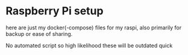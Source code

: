 # Raspberry Pi setup

here are just my docker(-compose) files for my raspi, also primarily for backup or ease of sharing.

No automated script so high likelihood these will be outdated quick 